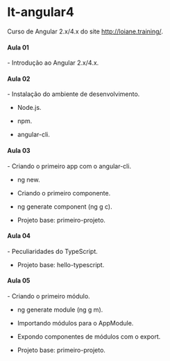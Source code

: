 # lt-angular4
Curso de Angular 2.x/4.x do site http://loiane.training/.

<h4>Aula 01</h4>
- Introdução ao Angular 2.x/4.x.

<h4>Aula 02</h4>
- Instalação do ambiente de desenvolvimento.

- Node.js.

- npm.

- angular-cli.

<h4>Aula 03</h4>
- Criando o primeiro app com o angular-cli.

- ng new.

- Criando o primeiro componente.

- ng generate component (ng g c).

- Projeto base: primeiro-projeto.

<h4>Aula 04</h4>
- Peculiaridades do TypeScript.

- Projeto base: hello-typescript.

<h4>Aula 05</h4>
- Criando o primeiro módulo.

- ng generate module (ng g m).

- Importando módulos para o AppModule.

- Expondo componentes de módulos com o export.

- Projeto base: primeiro-projeto.